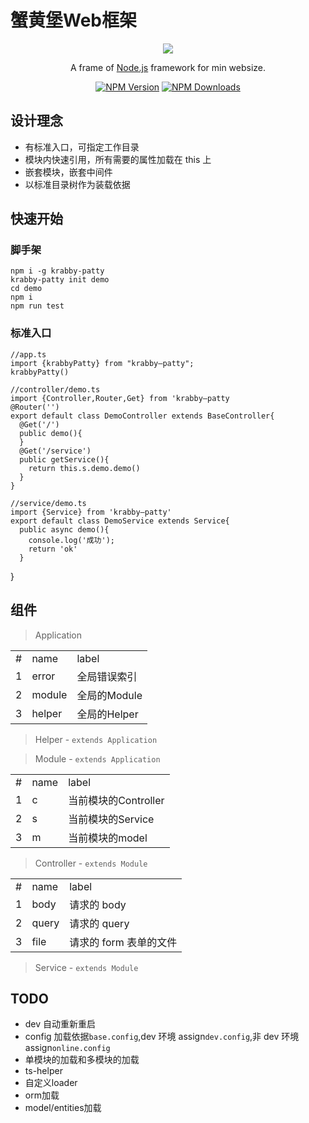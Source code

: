 # 蟹黄堡Web框架
<p align="center">
<a href="" target="blank"><img src="https://i2.tiimg.com/700479/5ae4ce384fd00748.png"></a>
</p>

  <p align="center">A frame of <a href="http://nodejs.org" target="_blank">Node.js</a> framework for min websize.</p>
    <p align="center">
<a href="https://www.npmjs.com/~cherryboom" target="_blank"><img src="https://img.shields.io/npm/v/@nestjs/core.svg" alt="NPM Version" /></a>
<a href="https://www.npmjs.com/package/krabby-patty" target="_blank"><img src="https://img.shields.io/npm/dm/@nestjs/core.svg" alt="NPM Downloads" /></a>
</p>

## 设计理念

- 有标准入口，可指定工作目录
- 模块内快速引用，所有需要的属性加载在 this 上
- 嵌套模块，嵌套中间件
- 以标准目录树作为装载依据

## 快速开始
### 脚手架
    npm i -g krabby-patty
    krabby-patty init demo
    cd demo
    npm i
    npm run test
### 标准入口
    //app.ts
    import {krabbyPatty} from "krabby—patty";
    krabbyPatty()

    //controller/demo.ts
    import {Controller,Router,Get} from 'krabby—patty
    @Router('')
    export default class DemoController extends BaseController{
      @Get('/')
      public demo(){
      }
      @Get('/service')
      public getService(){
        return this.s.demo.demo()
      }
    }

    //service/demo.ts
    import {Service} from 'krabby—patty'
    export default class DemoService extends Service{
      public async demo(){
        console.log('成功');
        return 'ok'
      }

}

## 组件

> Application

<table style="width:100%">
<tbody>
<tr>
<td>#</td>
<td>name</td>
<td>label</td>
</tr>
<tr>
<td>1</td>
<td>error</td>
<td>全局错误索引</td>
</tr>
<tr>
<td>2</td>
<td>module</td>
<td>全局的Module</td>
</tr>
<tr>
<td>3</td>
<td>helper</td>
<td>全局的Helper</td>
</tr>
</tbody>
</table>


> Helper - `extends Application`

> Module - `extends Application`

<table style="width:100%">
<tbody>
<tr>
<td>#</td>
<td>name</td>
<td>label</td>
</tr>
<tr>
<td>1</td>
<td>c</td>
<td>当前模块的Controller</td>
</tr>
<tr>
<td>2</td>
<td>s</td>
<td>当前模块的Service</td>
</tr>
<tr>
<td>3</td>
<td>m</td>
<td>当前模块的model</td>
</tr>
</tbody>
</table>

> Controller - `extends Module`
<table style="width:100%">
<tbody>
<tr>
<td>#</td>
<td>name</td>
<td>label</td>
</tr>
<tr>
<td>1</td>
<td>body</td>
<td>请求的 body </td>
</tr>
<tr>
<td>2</td>
<td>query</td>
<td>请求的 query</td>
</tr>
<tr>
<td>3</td>
<td>file</td>
<td>请求的 form 表单的文件</td>
</tr>
</tbody>
</table>

> Service - `extends Module`

## TODO

- dev 自动重新重启
- config 加载依据`base.config`,dev 环境 assign`dev.config`,非 dev 环境 assign`online.config`
- 单模块的加载和多模块的加载
- ts-helper
- 自定义loader
- orm加载
- model/entities加载
